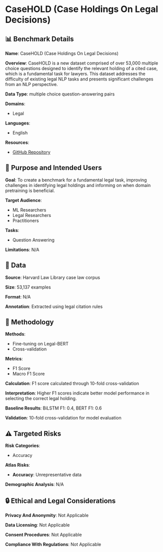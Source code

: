 # CaseHOLD (Case Holdings On Legal Decisions)

## 📊 Benchmark Details

**Name**: CaseHOLD (Case Holdings On Legal Decisions)

**Overview**: CaseHOLD is a new dataset comprised of over 53,000 multiple choice questions designed to identify the relevant holding of a cited case, which is a fundamental task for lawyers. This dataset addresses the difficulty of existing legal NLP tasks and presents significant challenges from an NLP perspective.

**Data Type**: multiple choice question-answering pairs

**Domains**:
- Legal

**Languages**:
- English

**Resources**:
- [GitHub Repository](https://github.com/reglab/casehold)

## 🎯 Purpose and Intended Users

**Goal**: To create a benchmark for a fundamental legal task, improving challenges in identifying legal holdings and informing on when domain pretraining is beneficial.

**Target Audience**:
- ML Researchers
- Legal Researchers
- Practitioners

**Tasks**:
- Question Answering

**Limitations**: N/A

## 💾 Data

**Source**: Harvard Law Library case law corpus

**Size**: 53,137 examples

**Format**: N/A

**Annotation**: Extracted using legal citation rules

## 🔬 Methodology

**Methods**:
- Fine-tuning on Legal-BERT
- Cross-validation

**Metrics**:
- F1 Score
- Macro F1 Score

**Calculation**: F1 score calculated through 10-fold cross-validation

**Interpretation**: Higher F1 scores indicate better model performance in selecting the correct legal holding.

**Baseline Results**: BiLSTM F1: 0.4, BERT F1: 0.6

**Validation**: 10-fold cross-validation for model evaluation

## ⚠️ Targeted Risks

**Risk Categories**:
- Accuracy

**Atlas Risks**:
- **Accuracy**: Unrepresentative data

**Demographic Analysis**: N/A

## 🔒 Ethical and Legal Considerations

**Privacy And Anonymity**: Not Applicable

**Data Licensing**: Not Applicable

**Consent Procedures**: Not Applicable

**Compliance With Regulations**: Not Applicable
